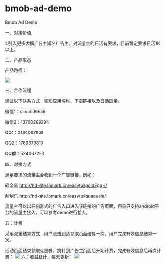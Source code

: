 # bmob-ad-demo
Bmob Ad Demo


一、对接价值 

1.引入更多大牌广告主知名广告主，对流量主的日活有要求，目前暂定要求日活1K以上。


二、产品形态 

产品路径： 

![](http://www.bmob.cn/uploads/attached/image/20181214/20181214102519_56722.png)



三、合作流程 

通过以下联系方式，告知应用名称、下载链接以及日活跃量。

微信1：cloudid6666

微信2：13760289294

QQ1：3184067858

QQ2：1769379819

QQ群：534067293



四、对接方式 

满足要求的流量主会收到一个广告链接，例如：

砸金蛋
http://hd-site.lomark.cn/easytui/goldEgg-i/


刮刮乐
http://hd-site.lomark.cn/easytui/guaguale/

流量主可以以任何形式的广告入口进入该链接的广告页面，目前只支持android平台的流量主接入，可以参考demo进行接入。

五：计费

采用双重结算方式，用户点击到达领取页面结算一次，用户完成有效信息结算一次。

活动页面结束领取优惠券，跳转到广告主页面后开始计费，完成有效信息后再次计费：
![](https://github.com/bmob/bmob-ad-demo/blob/master/%E8%AE%A1%E8%B4%B9.jpg?raw=true)
六：收益统计，每天更新：
![](https://github.com/bmob/bmob-ad-demo/blob/master/%E6%94%B6%E7%9B%8A.jpg?raw=true)




